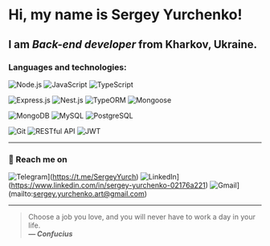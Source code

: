 # Hi, my name is **Sergey Yurchenko**!
## I am *Back-end developer* from Kharkov, Ukraine.

### Languages and technologies:
 ![Node.js](https://img.shields.io/badge/-Node.js-green)
 ![JavaScript](https://img.shields.io/badge/-JavaScript-yellow)
 ![TypeScript](https://img.shields.io/badge/-TypeScript-blue)

![Express.js](https://img.shields.io/badge/-Express.js-lightgrey)
 ![Nest.js](https://img.shields.io/badge/-Nest.js-red)
 ![TypeORM](https://img.shields.io/badge/-TypeORM-orange)
 ![Mongoose](https://img.shields.io/badge/-Mongoose-purple)

 ![MongoDB](https://img.shields.io/badge/-MongoDB-green)
 ![MySQL](https://img.shields.io/badge/-MySQL-blue)
 ![PostgreSQL](https://img.shields.io/badge/-PostgreSQL-blue)

 ![Git](https://img.shields.io/badge/-Git-orange)
 ![RESTful API](https://img.shields.io/badge/-RESTful%20API-lightgrey)
 ![JWT](https://img.shields.io/badge/-JWT-yellow)
<!--
### Languages and technologies:
![JavaScript](https://img.shields.io/badge/javascript-%23323330.svg?style=for-the-badge&logo=javascript&logoColor=%23F7DF1E)
![TypeScript](https://img.shields.io/badge/typescript-%23007ACC.svg?style=for-the-badge&logo=typescript&logoColor=white)

![NodeJS](https://img.shields.io/badge/node.js-6DA55F?style=for-the-badge&logo=node.js&logoColor=white)


![Nest.js](https://img.shields.io/badge/Nest.js-Framework-red)
![Badge](https://img.shields.io/badge/Express-Framework-green)


![HTML5](https://img.shields.io/badge/html5-%23E34F26.svg?style=for-the-badge&logo=html5&logoColor=white)
![CSS](https://img.shields.io/badge/-CSS-1572B6?style=for-the-badge&logo=css3)
![SASS](https://img.shields.io/badge/SASS-hotpink.svg?style=for-the-badge&logo=SASS&logoColor=white)
![jQuery](https://img.shields.io/badge/jquery-%230769AD.svg?style=for-the-badge&logo=jquery&logoColor=white)


![React](https://img.shields.io/badge/react-%2320232a.svg?style=for-the-badge&logo=react&logoColor=%2361DAFB)
![Redux](https://img.shields.io/badge/redux-%23593d88.svg?style=for-the-badge&logo=redux&logoColor=white)
![Next JS](https://img.shields.io/badge/Next-black?style=for-the-badge&logo=next.js&logoColor=white)
![NodeJS](https://img.shields.io/badge/node.js-6DA55F?style=for-the-badge&logo=node.js&logoColor=white)
![TypeScript](https://img.shields.io/badge/typescript-%23007ACC.svg?style=for-the-badge&logo=typescript&logoColor=white)

![PHP](https://img.shields.io/badge/php-%23777BB4.svg?style=for-the-badge&logo=php&logoColor=white)
![MySQL](https://img.shields.io/badge/mysql-%2300f.svg?style=for-the-badge&logo=mysql&logoColor=white)

<div id = "badges">
<a href="https://www.linkedin.com/in/sergey-yurchenko-02176a221/">
<img src="https://img.shields.io/badge/linkedin-%230077B5.svg?style=for-the-badge&logo=linkedin&logoColor=white" alt = "Linkedin Badge"/>
</a>
<a href="https://t.me/SergeyYurch">
<img src="https://img.shields.io/badge/Telegram-2CA5E0?style=for-the-badge&logo=telegram&logoColor=white" alt = "Telegram Badge"/>
</a>
<a href="mailto:sergey.yurchenko.art@gmail.com">
<img src="https://img.shields.io/badge/Gmail-D14836?style=for-the-badge&logo=gmail&logoColor=white" />
</a>
</div>
-->
---
### :postbox: Reach me on
![Telegram](https://img.shields.io/badge/-Telegram-blue?logo=telegram)](https://t.me/SergeyYurch)
![LinkedIn](https://img.shields.io/badge/-LinkedIn-blue?logo=linkedin)](https://www.linkedin.com/in/sergey-yurchenko-02176a221)
![Gmail](https://img.shields.io/badge/-Gmail-red?logo=gmail)](mailto:sergey.yurchenko.art@gmail.com)



---

>Choose a job you love, and you will never have to work a day in your life.<br/>
***— Confucius***

<!--
**SergeyYurch/SergeyYurch** is a ✨ _special_ ✨ repository because its `README.md` (this file) appears on your GitHub profile.

Here are some ideas to get you started:

- 🔭 I’m currently working on ...
- 🌱 I’m currently learning ...
- 👯 I’m looking to collaborate on ...
- 🤔 I’m looking for help with ...
- 💬 Ask me about ...
- 📫 How to reach me: ...
- 😄 Pronouns: ...
- ⚡ Fun fact: ...
-->
